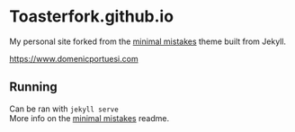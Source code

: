# Toasterfork.github.io

My personal site forked from the [minimal mistakes](https://github.com/mmistakes/minimal-mistakes) theme built from Jekyll.

https://www.domenicportuesi.com

## Running
Can be ran with ```jekyll serve```\
More info on the [minimal mistakes](https://github.com/mmistakes/minimal-mistakes) readme.
